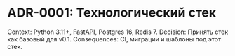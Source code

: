 # ADR-0001: Технологический стек
Context: Python 3.11+, FastAPI, Postgres 16, Redis 7.
Decision: Принять стек как базовый для v0.1.
Consequences: CI, миграции и шаблоны под этот стек.
